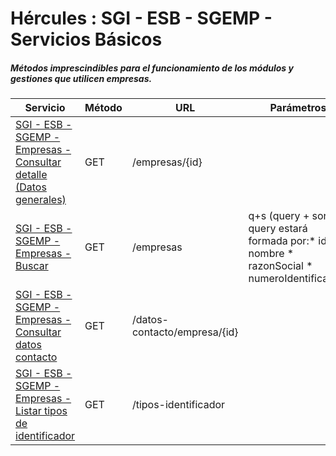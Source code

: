 # Hércules : SGI \- ESB \- SGEMP \- Servicios Básicos



##### Métodos imprescindibles para el funcionamiento de los módulos y gestiones que utilicen empresas.



| Servicio | Método | URL | Parámetros | Respuesta | Descripción |
| --- | --- | --- | --- | --- | --- |
| [SGI \- ESB \- SGEMP \- Empresas \- Consultar detalle (Datos generales)](https://confluence.um.es/confluence/pages/viewpage.action?pageId=597853021 "/confluence/pages/viewpage.action?pageId=597853021") | GET | /empresas/{id} |  | [Empresa](https://confluence.um.es/confluence/display/HERCULES/SGI+-+ESB+-+SGEMP#SGIESBSGEMP-Empresa "https://confluence.um.es/confluence/display/HERCULES/SGI+-+ESB+-+SGEMP#SGIESBSGEMP-Empresa") | Detalle de los datos generales de una empresa. |
| [SGI \- ESB \- SGEMP \- Empresas \- Buscar](/confluence/display/HERCULES/SGI+-+ESB+-+SGEMP+-+Empresas+-+Buscar "/confluence/display/HERCULES/SGI+-+ESB+-+SGEMP+-+Empresas+-+Buscar") | GET | /empresas | q\+s (query \+ sort)La query estará formada por:* id * nombre * razonSocial * numeroIdentificacion | Lista\[[Empresa](https://confluence.um.es/confluence/display/HERCULES/SGI+-+ESB+-+SGEMP#SGIESBSGEMP-Empresa "https://confluence.um.es/confluence/display/HERCULES/SGI+-+ESB+-+SGEMP#SGIESBSGEMP-Empresa")] | Listado de Empresa.*Ejemplo*:nombre\=like\=(Tree);(razonSocial\=like\=SL) |
| [SGI \- ESB \- SGEMP \- Empresas \- Consultar datos contacto](/confluence/display/HERCULES/SGI+-+ESB+-+SGEMP+-+Empresas+-+Consultar+datos+contacto "/confluence/display/HERCULES/SGI+-+ESB+-+SGEMP+-+Empresas+-+Consultar+datos+contacto") | GET | /datos\-contacto/empresa/{id} |  | [DatosContacto](https://confluence.um.es/confluence/display/HERCULES/SGI+-+ESB+-+SGEMP#SGIESBSGEMP-DatosContacto "https://confluence.um.es/confluence/display/HERCULES/SGI+-+ESB+-+SGEMP#SGIESBSGEMP-DatosContacto") | Contiene los datos de contacto de una empresa. |
| [SGI \- ESB \- SGEMP \- Empresas \- Listar tipos de identificador](/confluence/display/HERCULES/SGI+-+ESB+-+SGEMP+-+Empresas+-+Listar+tipos+de+identificador "/confluence/display/HERCULES/SGI+-+ESB+-+SGEMP+-+Empresas+-+Listar+tipos+de+identificador") | GET | /tipos\-identificador |  | Lista\[[TipoIdentificador](https://confluence.um.es/confluence/display/HERCULES/SGI+-+ESB+-+SGEMP#SGIESBSGEMP-TipoIdentificador "https://confluence.um.es/confluence/display/HERCULES/SGI+-+ESB+-+SGEMP#SGIESBSGEMP-TipoIdentificador")] | Listado de tipos de identificador fiscal para las empresas ordenados alfabéticamente de forma ascendente. |





